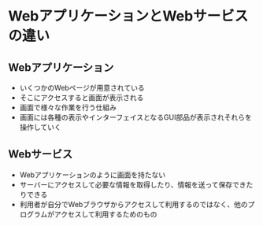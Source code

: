 # WebアプリケーションとWebサービスの違い

## Webアプリケーション

- いくつかのWebページが用意されている
- そこにアクセスすると画面が表示される
- 画面で様々な作業を行う仕組み
- 画面には各種の表示やインターフェイスとなるGUI部品が表示されそれらを操作していく

## Webサービス

- Webアプリケーションのように画面を持たない
- サーバーにアクセスして必要な情報を取得したり、情報を送って保存できたりできる
- 利用者が自分でWebブラウザからアクセスして利用するのではなく、他のプログラムがアクセスして利用するためのもの
